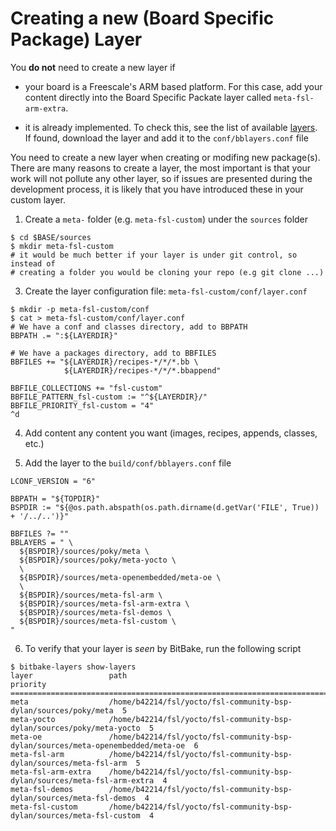 # Creating a new (Board Specific Package) Layer

You **do not** need to create a new layer if

* your board is a Freescale's ARM based platform. For this case, add your content
directly into the Board Specific Packate layer called `meta-fsl-arm-extra`. 

* it is already implemented. To check this, see the list of available [layers](http://layers.openembedded.org/layerindex/layers/). If found, download the layer and add it to the `conf/bblayers.conf` file


You need to create a new layer when creating or modifing new package(s). There are many 
reasons to create a layer, the most important is that your work will not pollute any other
layer, so if issues are presented during the development process, it is likely that you
have introduced these in your custom layer.


1. Create a `meta-` folder (e.g. `meta-fsl-custom`) under the `sources` folder

~~~~{.bash}
$ cd $BASE/sources
$ mkdir meta-fsl-custom
# it would be much better if your layer is under git control, so instead of
# creating a folder you would be cloning your repo (e.g git clone ...)
~~~~

3. Create the layer configuration file: `meta-fsl-custom/conf/layer.conf`

~~~~{.bash}
$ mkdir -p meta-fsl-custom/conf
$ cat > meta-fsl-custom/conf/layer.conf
# We have a conf and classes directory, add to BBPATH
BBPATH .= ":${LAYERDIR}"

# We have a packages directory, add to BBFILES
BBFILES += "${LAYERDIR}/recipes-*/*/*.bb \
            ${LAYERDIR}/recipes-*/*/*.bbappend"

BBFILE_COLLECTIONS += "fsl-custom"
BBFILE_PATTERN_fsl-custom := "^${LAYERDIR}/"
BBFILE_PRIORITY_fsl-custom = "4"
^d
~~~~

4. Add content any content you want (images, recipes, appends, classes, etc.)

5. Add the layer to the `build/conf/bblayers.conf` file

~~~~{.python}
LCONF_VERSION = "6"

BBPATH = "${TOPDIR}"
BSPDIR := "${@os.path.abspath(os.path.dirname(d.getVar('FILE', True)) + '/../..')}"

BBFILES ?= ""
BBLAYERS = " \
  ${BSPDIR}/sources/poky/meta \
  ${BSPDIR}/sources/poky/meta-yocto \
  \
  ${BSPDIR}/sources/meta-openembedded/meta-oe \
  \
  ${BSPDIR}/sources/meta-fsl-arm \
  ${BSPDIR}/sources/meta-fsl-arm-extra \
  ${BSPDIR}/sources/meta-fsl-demos \
  ${BSPDIR}/sources/meta-fsl-custom \
"
~~~~

6. To verify that your layer is *seen* by BitBake, run the following script

~~~~{.bash}
$ bitbake-layers show-layers
layer                 path                                      priority
==========================================================================
meta                  /home/b42214/fsl/yocto/fsl-community-bsp-dylan/sources/poky/meta  5
meta-yocto            /home/b42214/fsl/yocto/fsl-community-bsp-dylan/sources/poky/meta-yocto  5
meta-oe               /home/b42214/fsl/yocto/fsl-community-bsp-dylan/sources/meta-openembedded/meta-oe  6
meta-fsl-arm          /home/b42214/fsl/yocto/fsl-community-bsp-dylan/sources/meta-fsl-arm  5
meta-fsl-arm-extra    /home/b42214/fsl/yocto/fsl-community-bsp-dylan/sources/meta-fsl-arm-extra  4
meta-fsl-demos        /home/b42214/fsl/yocto/fsl-community-bsp-dylan/sources/meta-fsl-demos  4
meta-fsl-custom       /home/b42214/fsl/yocto/fsl-community-bsp-dylan/sources/meta-fsl-custom  4
~~~~
